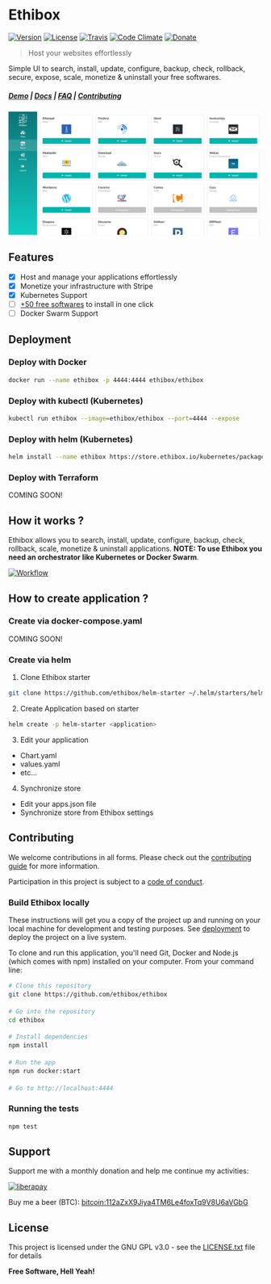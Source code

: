 # Ethibox

[![Version](https://img.shields.io/github/tag/ethibox/ethibox.svg?label=version&style=flat-square&colorA=0d7377&colorB=44c2c7)](https://github.com/ethibox/ethibox/releases)
[![License](https://img.shields.io/badge/license-GPL%20v3%2B-yellow.svg?style=flat-square&colorA=0d7377&colorB=44c2c7)](https://raw.githubusercontent.com/ethibox/ethibox/master/LICENSE.txt)
[![Travis](https://img.shields.io/travis/ethibox/ethibox.svg?style=flat-square&colorA=0d7377&colorB=44c2c7)](https://travis-ci.org/ethibox/ethibox/branches)
[![Code Climate](https://img.shields.io/codeclimate/maintainability/ethibox/ethibox.svg?style=flat-square&colorA=0d7377&colorB=44c2c7)](https://codeclimate.com/github/ethibox/ethibox)
[![Donate](https://img.shields.io/badge/donate-liberapay-blue.svg?style=flat-square&colorA=0d7377&colorB=44c2c7)](https://liberapay.com/ston3o/donate)

> Host your websites effortlessly

Simple UI to search, install, update, configure, backup, check, rollback, secure, expose, scale, monetize & uninstall your free softwares.

##### [Demo](https://demo.ethibox.fr) | [Docs](https://ethibox.io) | [FAQ](https://ethibox.fr/faq) | [Contributing](https://github.com/ethibox/ethibox/blob/master/.github/CONTRIBUTING.md)

![screenshot](docs/images/screenshot.png)

## Features

* [x] Host and manage your applications effortlessly
* [x] Monetize your infrastructure with Stripe
* [x] Kubernetes Support
* [ ] [+50 free softwares](https://github.com/ethibox/store) to install in one click
* [ ] Docker Swarm Support

## Deployment

### Deploy with Docker

```bash
docker run --name ethibox -p 4444:4444 ethibox/ethibox
```

### Deploy with kubectl (Kubernetes)

```bash
kubectl run ethibox --image=ethibox/ethibox --port=4444 --expose
```

### Deploy with helm (Kubernetes)

```bash
helm install --name ethibox https://store.ethibox.io/kubernetes/packages/ethibox-0.1.0.tgz
```

### Deploy with Terraform

COMING SOON!

## How it works ?

Ethibox allows you to search, install, update, configure, backup, check, rollback, scale, monetize & uninstall applications.
**NOTE: To use Ethibox you need an orchestrator like Kubernetes or Docker Swarm**.

[![Workflow](docs/images/workflow.png)](https://www.draw.io/#Hethibox/ethibox/master/docs/images/workflow.png)

## How to create application ?

### Create via docker-compose.yaml

COMING SOON!

### Create via helm

1) Clone Ethibox starter

```bash
git clone https://github.com/ethibox/helm-starter ~/.helm/starters/helm-starter
```

2) Create Application based on starter

```bash
helm create -p helm-starter <application>
```

3) Edit your application

- Chart.yaml
- values.yaml
- etc...

4) Synchronize store

- Edit your apps.json file
- Synchronize store from Ethibox settings

## Contributing

We welcome contributions in all forms. Please check out the [contributing guide](https://github.com/ethibox/ethibox/blob/master/.github/CONTRIBUTING.md) for more information.

Participation in this project is subject to a [code of conduct](https://github.com/ethibox/ethibox/blob/master/.github/CODE_OF_CONDUCT.md).

### Build Ethibox locally

These instructions will get you a copy of the project up and running on your local machine for development and testing purposes. See [deployment](#Deployment) to deploy the project on a live system.

To clone and run this application, you'll need Git, Docker and Node.js (which comes with npm) installed on your computer. From your command line:

```bash
# Clone this repository
git clone https://github.com/ethibox/ethibox

# Go into the repository
cd ethibox

# Install dependencies
npm install

# Run the app
npm run docker:start

# Go to http://localhost:4444
```

### Running the tests

```bash
npm test
```

## Support

Support me with a monthly donation and help me continue my activities:

[![liberapay](https://liberapay.com/assets/widgets/donate.svg)](https://liberapay.com/ston3o/donate)

Buy me a beer (BTC): [bitcoin:112aZxX9Jiya4TM6Le4foxTq9V8U6aVGbG](112aZxX9Jiya4TM6Le4foxTq9V8U6aVGbG)

## License

This project is licensed under the GNU GPL v3.0 - see the [LICENSE.txt](https://raw.githubusercontent.com/ethibox/ethibox/master/LICENSE.txt) file for details

**Free Software, Hell Yeah!**
